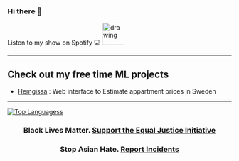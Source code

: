### Hi there 👋

<!--
-->
<div>
  Listen to my show on Spotify 💻
  <a href="https://open.spotify.com/show/3VlNqhk2ltdJ91EVgu62TN?si=ICr7Nw6sTWGImzyzwvvC2A">
  <img src="https://images.vexels.com/media/users/3/137413/isolated/preview/4acb8e52632aa9b7c874b878eaf02bc4-spotify-icon-logo-by-vexels.png" alt="drawing" width="50" height="50"/>
  </a>
</div>


------------
<h2>Check out my free time ML projects</h2>

* [Hemgissa](https://hemgissa.se/) : Web interface to Estimate appartment prices in Sweden



------------
[![Top Languagess](https://github-readme-stats.vercel.app/api/top-langs/?username=Sathvik777&layout=compact&theme=tokyonight)](https://github.com/anuraghazra/github-readme-stats)

<h3 align="center">
  Black Lives Matter. <a href="https://support.eji.org/give/153413/#!/donation/checkout" target="_blank">Support the Equal Justice Initiative</a>
</h3>

<h3 align="center">
  Stop Asian Hate. <a href="https://stopaapihate.org/actnow/" target="_blank"> Report Incidents </a>
</h3>
